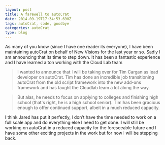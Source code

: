```yaml
---
layout: post
title: A farewell to autoCrat
date: 2014-09-19T17:34:53.690Z
tags: autoCrat, code, goodbye
categories: autoCrat
type: blog
---
```



As many of you know (since I have one reader its everyone), I have been maintaining autoCrat on behalf of New Visions for the last year or so. Sadly I am announcing that its time to step down. It has been a fantastic experience and I have learned a ton working with the Cloud Lab team.

>I wanted to announce that I will be taking over for Tim Cargan as lead developer on autoCrat. Tim has done an incredible job transitioning autoCrat from the old script framework into the new add-ons framework and has taught the Cloudlab team a lot along the way.

>But alas, he needs to focus on applying to colleges and finishing high school (that's right, he is a high school senior). Tim has been gracious enough to offer continued support, albeit in a much reduced capacity.

<span style="background-color:#ffffff;" />

<span style="background-color:#ffffff;">I think Jared has put it perfectly, I don’t have the time needed to work on a full scale app and do everything else I need to get done. I will still be working on autoCrat in a reduced capacity for the foreseeable future and I have some other exciting projects in the work but for now I will be stepping back.</span>

<span style="background-color:#ffffff;;color:#404040;font-size:10pt;" />

<span style="color:#404040;font-size:10pt;;background-color:#ffffff;" />

<span style="color:#404040;font-size:10pt;;background-color:#ffffff;" />

